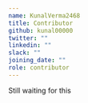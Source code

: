 ```yaml
---
name: KunalVerma2468
title: Contributor
github: kunal00000
twitter: ""
linkedin: ""
slack: ""
joining_date: ""
role: contributor
---
```


Still waiting for this
